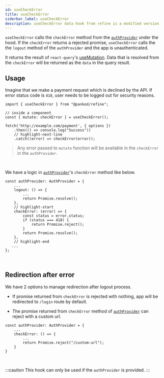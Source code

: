 ```yaml
---
id: useCheckError
title: useCheckError
siderbar_label: useCheckError
description: useCheckError data hook from refine is a modified version of react-query's useMutation for create mutations
---
```


`useCheckError` calls the `checkError` method from the [`authProvider`](/docs/api-references/providers/auth-provider) under the hood.
If the `checkError` returns a rejected promise, `useCheckError` calls the the `logout` method of the `authProvider` and the app is unauthenticated.

It returns the result of `react-query`'s [useMutation](https://react-query.tanstack.com/reference/useMutation). 
Data that is resolved from the `checkError` will be returned as the `data` in the query result.
## Usage

Imagine that we make a payment request which is declined by the API. If error status code is `418`, user needs to be logged out for security reasons.

```tsx
import { useCheckError } from "@pankod/refine";

// inside a component
const { mutate: checkError } = useCheckError();

fetch('http://example.com/payment', { options })
    .then(() => console.log("Success"))
    // highlight-next-line
    .catch((error) => checkError(error));
```

> Any error passed to `mutate` function will be available in the `checkError` in the `authProvider`.

<br />

We have a logic in [`authProvider`](/docs/api-references/providers/auth-provider)'s `checkError` method like below.

```tsx
const authProvider: AuthProvider = {
    ...
    logout: () => {
        ...
        return Promise.resolve();
    },
    // highlight-start
    checkError: (error) => {
        const status = error.status;
        if (status === 418) {
            return Promise.reject();
        }
        return Promise.resolve();
    },
    // highlight-end
   ...
};
```

<br/>

## Redirection after error

We have 2 options to manage redirection after logout process.

- If promise returned from `checkError` is rejected with nothing, app will be redirected to `/login` route by default. 

- The promise returned from `checkError` method of [`authProvider`](/docs/api-references/providers/auth-provider) can reject with a custom url.

```tsx
const authProvider: AuthProvider = {
    ...
    checkError: () => {
        ...
        return Promise.reject("/custom-url");
    }
}
```
<br/>

:::caution
This hook can only be used if the `authProvider` is provided.
:::
